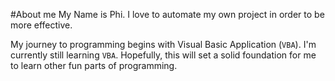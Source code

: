 #About me
My Name is Phi.
I love to automate my own project in order to be more effective.

My journey to programming begins with Visual Basic Application (`VBA`).
I'm currently still learning `VBA`. Hopefully, this will set a solid foundation for me to learn other fun parts of programming.

<!---
BuiNhatPhi/BuiNhatPhi is a ✨ special ✨ repository because its `README.md` (this file) appears on your GitHub profile.
You can click the Preview link to take a look at your changes.
--->
